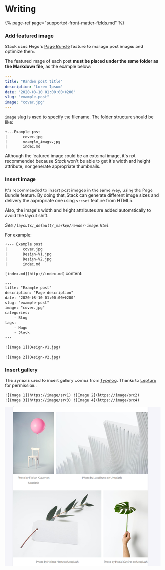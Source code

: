 # Writing

{% page-ref page="supported-front-matter-fields.md" %}

### Add featured image

Stack uses Hugo's [Page Bundle](https://gohugo.io/content-management/page-bundles/) feature to manage post images and optimize them.

The featured image of each post **must be placed under the same folder as the Markdown file**, as the example below:

```yaml
---
title: "Random post title"
description: "Lorem Ipsum"
date: "2020-08-10 01:00:00+0200"
slug: "example-post"
image: "cover.jpg"
---
```

`image` slug is used to specify the filename. The folder structure should be like:

```text
+---Example post
|       cover.jpg
|       example_image.jpg
|       index.md
```

Although the featured image could be an external image, it's not recommended because _Stack_ won't be able to get it's width and height attribute, nor generate appropriate thumbnails.

### Insert image

It's recommended to insert post images in the same way, using the Page Bundle feature. By doing that, Stack can generate different image sizes and delivery the appropriate one using `srcset` feature from HTML5.

Also, the image's width and height attributes are added automatically to avoid the layout shift.

_See `/layouts/_default/_markup/render-image.html`_

For example:

```text
+--- Example post
|       cover.jpg
|       Design-V1.jpg
|       Design-V2.jpg
|       index.md
```

`[index.md](http://index.md)` content:

```text
---
title: "Example post"
description: "Page description"
date: "2020-08-10 01:00:00+0200"
slug: "example-post"
image: "cover.jpg"
categories:
    - Blog
tags:
    - Hugo
    - Stack
---

![Image 1](Design-V1.jpg)   

![Image 2](Design-V2.jpg)
```

### Insert gallery

The synaxis used to insert gallery comes from [Typelog](https://blog.typlog.com/images). Thanks to [Lepture](https://lepture.com/) for permission..

```text
![Image 1](https://image/src1) ![Image 2](https://image/src2)
![Image 3](https://image/src3) ![Image 4](https://image/src4)
```

![](../.gitbook/assets/image%20%282%29%20%281%29.png)

